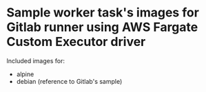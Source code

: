 # Sample worker task's images for Gitlab runner using AWS Fargate Custom Executor driver

Included images for:
* alpine
* debian (reference to Gitlab's sample)
